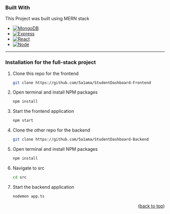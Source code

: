 [Express.js]: https://img.shields.io/badge/Express.js-404D59?style=for-the-badge&logo=express&logoColor=white
[Express-url]: https://expressjs.com/
[Node-url]: https://nodejs.org/
[Node.js]: https://img.shields.io/badge/node.js-8-brightgreen.svg
[React-url]: https://reactjs.org/
[React.js]: https://img.shields.io/badge/React-20232A?style=for-the-badge&logo=react&logoColor=61DAFB
[MongoDB-url]: https://www.mongodb.com/
[MongoDB]: https://img.shields.io/badge/MongoDB-47A248?style=for-the-badge&logo=mongodb&logoColor=white
[MongoDB-url]: https://www.mongodb.com/

### Built With

This Project was built using MERN stack

* [![MongoDB][MongoDB]][MongoDB-url]
* [![Express][Express.js]][Express-url]
* [![React][React.js]][React-url]
* [![Node][Node.js]][Node-url]

---

### Installation for the full-stack project
1. Clone this repo for the frontend
   ```sh
   git clone https://github.com/5a1ama/StudentDashboard-Frontend
   ```
2. Open terminal and install NPM packages
   ```sh
   npm install 
   ```
3. Start the frontend application
   ```sh
   npm start 
   ```
4. Clone the other repo for the backend
   ```sh
   git clone https://github.com/5a1ama/StudentDashboard-Backend
   ```
2. Open terminal and install NPM packages
   ```sh
   npm install 
   ```
3. Navigate to src
   ```sh
   cd src
   ```
4. Start the backend application 
   ```sh
   nodemon app.ts
   ```
<p align="right">(<a href="#readme-top">back to top</a>)</p>
